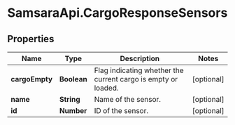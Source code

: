 # SamsaraApi.CargoResponseSensors

## Properties
Name | Type | Description | Notes
------------ | ------------- | ------------- | -------------
**cargoEmpty** | **Boolean** | Flag indicating whether the current cargo is empty or loaded. | [optional] 
**name** | **String** | Name of the sensor. | [optional] 
**id** | **Number** | ID of the sensor. | [optional] 


